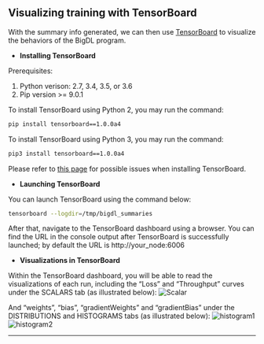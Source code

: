 ## **Visualizing training with TensorBoard**
With the summary info generated, we can then use [TensorBoard](https://pypi.python.org/pypi/tensorboard) to visualize the behaviors of the BigDL program.  

* **Installing TensorBoard**

Prerequisites:

1. Python verison: 2.7, 3.4, 3.5, or 3.6
2. Pip version >= 9.0.1

To install TensorBoard using Python 2, you may run the command:
```bash
pip install tensorboard==1.0.0a4
```

To install TensorBoard using Python 3, you may run the command:
```bash
pip3 install tensorboard==1.0.0a4
```

Please refer to [this page](https://github.com/intel-analytics/BigDL/tree/master/spark/dl/src/main/scala/com/intel/analytics/bigdl/visualization#known-issues) for possible issues when installing TensorBoard.

* **Launching TensorBoard**

You can launch TensorBoard using the command below:
```bash
tensorboard --logdir=/tmp/bigdl_summaries
```
After that, navigate to the TensorBoard dashboard using a browser. You can find the URL in the console output after TensorBoard is successfully launched; by default the URL is http://your_node:6006

* **Visualizations in TensorBoard**

Within the TensorBoard dashboard, you will be able to read the visualizations of each run, including the “Loss” and “Throughput” curves under the SCALARS tab (as illustrated below):
![Scalar](../Image/tensorboard-scalar.png)

And “weights”, “bias”, “gradientWeights” and “gradientBias” under the DISTRIBUTIONS and HISTOGRAMS tabs (as illustrated below):
![histogram1](../Image/tensorboard-histo1.png)
![histogram2](../Image/tensorboard-histo2.png)

---